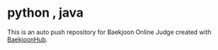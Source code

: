 # python , java
This is an auto push repository for Baekjoon Online Judge created with [BaekjoonHub](https://github.com/BaekjoonHub/BaekjoonHub).

